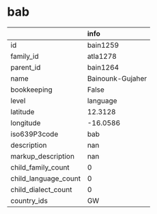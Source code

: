 # bab
|                      | info             |
|:---------------------|:-----------------|
| id                   | bain1259         |
| family_id            | atla1278         |
| parent_id            | bain1264         |
| name                 | Bainounk-Gujaher |
| bookkeeping          | False            |
| level                | language         |
| latitude             | 12.3128          |
| longitude            | -16.0586         |
| iso639P3code         | bab              |
| description          | nan              |
| markup_description   | nan              |
| child_family_count   | 0                |
| child_language_count | 0                |
| child_dialect_count  | 0                |
| country_ids          | GW               |